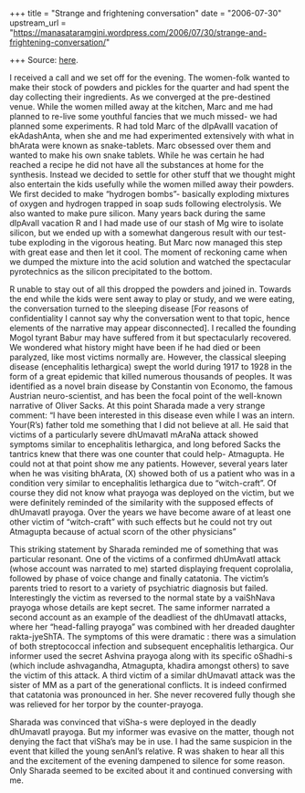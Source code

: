 +++
title = "Strange and frightening conversation"
date = "2006-07-30"
upstream_url = "https://manasataramgini.wordpress.com/2006/07/30/strange-and-frightening-conversation/"

+++
Source: [here](https://manasataramgini.wordpress.com/2006/07/30/strange-and-frightening-conversation/).

I received a call and we set off for the evening. The women-folk wanted
to make their stock of powders and pickles for the quarter and had spent
the day collecting their ingredients. As we converged at the
pre-destined venue. While the women milled away at the kitchen, Marc and
me had planned to re-live some youthful fancies that we much missed- we
had planned some experiments. R had told Marc of the dIpAvallI vacation
of ekAdashAnta, when she and me had experimented extensively with what
in bhArata were known as snake-tablets. Marc obsessed over them and
wanted to make his own snake tablets. While he was certain he had
reached a recipe he did not have all the substances at home for the
synthesis. Instead we decided to settle for other stuff that we thought
might also entertain the kids usefully while the women milled away their
powders. We first decided to make “hydrogen bombs”- basically exploding
mixtures of oxygen and hydrogen trapped in soap suds following
electrolysis. We also wanted to make pure silicon. Many years back
during the same dIpAvalI vacation R and I had made use of our stash of
Mg wire to isolate silicon, but we ended up with a somewhat dangerous
result with our test-tube exploding in the vigorous heating. But Marc
now managed this step with great ease and then let it cool. The moment
of reckoning came when we dumped the mixture into the acid solution and
watched the spectacular pyrotechnics as the silicon precipitated to the
bottom.

R unable to stay out of all this dropped the powders and joined in.
Towards the end while the kids were sent away to play or study, and we
were eating, the conversation turned to the sleeping disease \[For
reasons of confidentiality I cannot say why the conversation went to
that topic, hence elements of the narrative may appear disconnected\]. I
recalled the founding Mogol tyrant Babur may have suffered from it but
spectacularly recovered. We wondered what history might have been if he
had died or been paralyzed, like most victims normally are. However, the
classical sleeping disease (encephalitis lethargica) swept the world
during 1917 to 1928 in the form of a great epidemic that killed numerous
thousands of peoples. It was identified as a novel brain disease by
Constantin von Economo, the famous Austrian neuro-scientist, and has
been the focal point of the well-known narrative of Oliver Sacks. At
this point Sharada made a very strange comment: “I have been interested
in this disease even while I was an intern. Your(R’s) father told me
something that I did not believe at all. He said that victims of a
particularly severe dhUmavatI mAraNa attack showed symptoms similar to
encephalitis lethargica, and long befored Sacks the tantrics knew that
there was one counter that could help- Atmagupta. He could not at that
point show me any patients. However, several years later when he was
visiting bhArata, (X) showed both of us a patient who was in a condition
very similar to encephalitis lethargica due to “witch-craft”. Of course
they did not know what prayoga was deployed on the victim, but we were
definitely reminded of the similarity with the supposed effects of
dhUmavatI prayoga. Over the years we have become aware of at least one
other victim of “witch-craft” with such effects but he could not try out
Atmagupta because of actual scorn of the other physicians”

This striking statement by Sharada reminded me of something that was
particular resonant. One of the victims of a confirmed dhUmAvatI attack
(whose account was narrated to me) started displaying frequent
coprolalia, followed by phase of voice change and finally catatonia. The
victim’s parents tried to resort to a variety of psychiatric diagnosis
but failed. Interestingly the victim as reversed to the normal state by
a vaiShNava prayoga whose details are kept secret. The same informer
narrated a second account as an example of the deadliest of the
dhUmavatI attacks, where her “head-falling prayoga” was combined with
her dreaded daughter rakta-jyeShTA. The symptoms of this were dramatic :
there was a simulation of both streptococcal infection and subsequent
encephalitis lethargica. Our informer used the secret Ashvina prayoga
along with its specific oShadhi-s (which include ashvagandha, Atmagupta,
khadira amongst others) to save the victim of this attack. A third
victim of a similar dhUmavatI attack was the sister of MM as a part of
the generational conflicts. It is indeed confirmed that catatonia was
pronounced in her. She never recovered fully though she was relieved for
her torpor by the counter-prayoga.

Sharada was convinced that viSha-s were deployed in the deadly dhUmavatI
prayoga. But my informer was evasive on the matter, though not denying
the fact that viSha’s may be in use. I had the same suspicion in the
event that killed the young senAnI’s relative. R was shaken to hear all
this and the excitement of the evening dampened to silence for some
reason. Only Sharada seemed to be excited about it and continued
conversing with me.


